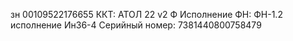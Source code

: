 зн 00109522176655
ККТ: АТОЛ 22 v2 Ф
Исполнение ФН: ФН-1.2 исполнение Ин36-4
Серийный номер: 7381440800758479